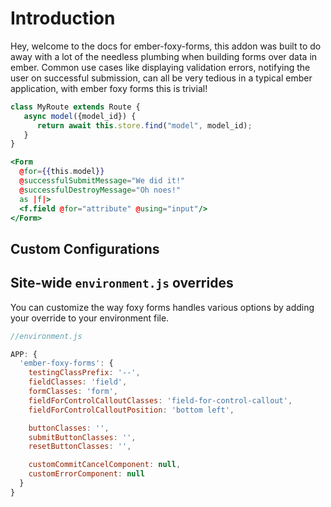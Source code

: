 # Introduction

Hey, welcome to the docs for ember-foxy-forms, this addon was built to do away with a lot of the needless plumbing when
building forms over data in ember. Common use cases like displaying validation errors, notifying the user on successful
submission, can all be very tedious in a typical ember application, with ember foxy forms this is trivial!

```js
class MyRoute extends Route {
   async model({model_id}) {
      return await this.store.find("model", model_id);
   }
}
```

```hbs
<Form
  @for={{this.model}}
  @successfulSubmitMessage="We did it!"
  @successfulDestroyMessage="Oh noes!"
  as |f|>
  <f.field @for="attribute" @using="input"/>
</Form>
```

## Custom Configurations

## Site-wide `environment.js` overrides

You can customize the way foxy forms handles various options by adding your override to your environment file.

```javascript
//environment.js

APP: {
  'ember-foxy-forms': {
    testingClassPrefix: '--',
    fieldClasses: 'field',
    formClasses: 'form',
    fieldForControlCalloutClasses: 'field-for-control-callout',
    fieldForControlCalloutPosition: 'bottom left',

    buttonClasses: '',
    submitButtonClasses: '',
    resetButtonClasses: '',

    customCommitCancelComponent: null,
    customErrorComponent: null
  }
}
```
